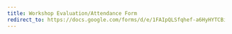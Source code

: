 ```yaml
---
title: Workshop Evaluation/Attendance Form
redirect_to: https://docs.google.com/forms/d/e/1FAIpQLSfqhef-a6HyHYTCBig5J-RK_mVX3XKP95ySsHPwKsoEx5yExw/viewform
---
```

